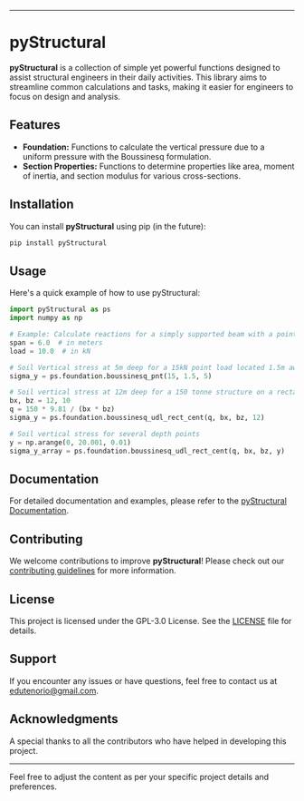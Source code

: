 
---

# pyStructural

**pyStructural** is a collection of simple yet powerful functions designed to assist structural engineers in their daily activities. This library aims to streamline common calculations and tasks, making it easier for engineers to focus on design and analysis.

## Features

- **Foundation:** Functions to calculate the vertical pressure due to a uniform pressure with the Boussinesq formulation.
- **Section Properties:** Functions to determine properties like area, moment of inertia, and section modulus for various cross-sections.

## Installation

You can install **pyStructural** using pip (in the future):

```bash
pip install pyStructural
```

## Usage

Here's a quick example of how to use pyStructural:

```python
import pyStructural as ps
import numpy as np

# Example: Calculate reactions for a simply supported beam with a point load
span = 6.0  # in meters
load = 10.0  # in kN

# Soil Vertical stress at 5m deep for a 15kN point load located 1.5m away (horizontal distance) 
sigma_y = ps.foundation.boussinesq_pnt(15, 1.5, 5)

# Soil vertical stress at 12m deep for a 150 tonne structure on a rectangular foundation 12m x 10m
bx, bz = 12, 10
q = 150 * 9.81 / (bx * bz)
sigma_y = ps.foundation.boussinesq_udl_rect_cent(q, bx, bz, 12)

# Soil vertical stress for several depth points
y = np.arange(0, 20.001, 0.01)
sigma_y_array = ps.foundation.boussinesq_udl_rect_cent(q, bx, bz, y)
```

## Documentation

For detailed documentation and examples, please refer to the [pyStructural Documentation](future).

## Contributing

We welcome contributions to improve **pyStructural**! Please check out our [contributing guidelines](future) for more information.

## License

This project is licensed under the GPL-3.0 License. See the [LICENSE](LICENSE) file for details.

## Support

If you encounter any issues or have questions, feel free to contact us at edutenorio@gmail.com.

## Acknowledgments

A special thanks to all the contributors who have helped in developing this project.

---

Feel free to adjust the content as per your specific project details and preferences.
